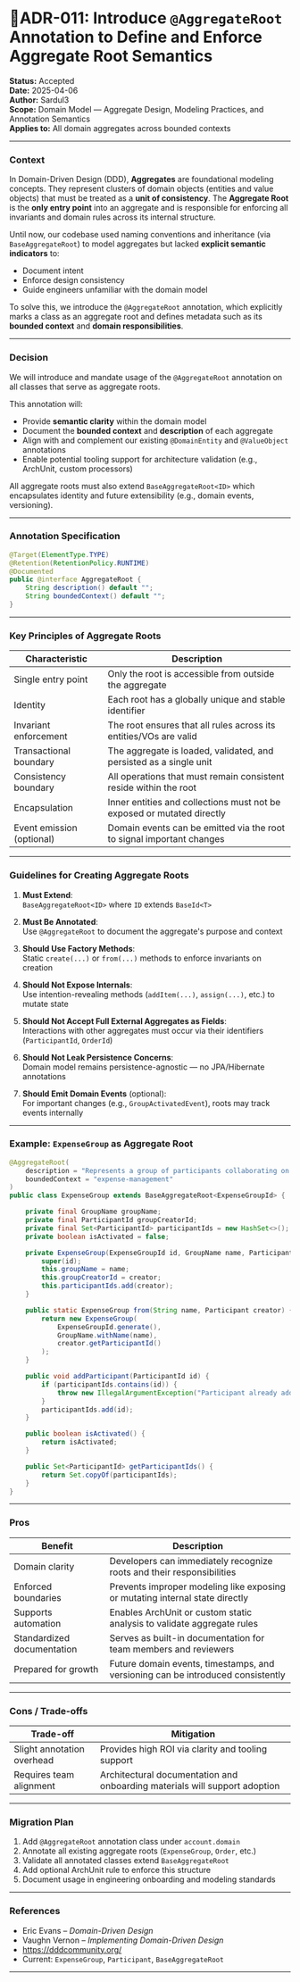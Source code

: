 
# 📁ADR-011: Introduce `@AggregateRoot` Annotation to Define and Enforce Aggregate Root Semantics

**Status:** Accepted  
**Date:** 2025-04-06  
**Author:** Sardul3  
**Scope:** Domain Model — Aggregate Design, Modeling Practices, and Annotation Semantics  
**Applies to:** All domain aggregates across bounded contexts

---

### Context

In Domain-Driven Design (DDD), **Aggregates** are foundational modeling concepts. They represent clusters of domain objects (entities and value objects) that must be treated as a **unit of consistency**. The **Aggregate Root** is the **only entry point** into an aggregate and is responsible for enforcing all invariants and domain rules across its internal structure.

Until now, our codebase used naming conventions and inheritance (via `BaseAggregateRoot`) to model aggregates but lacked **explicit semantic indicators** to:
- Document intent
- Enforce design consistency
- Guide engineers unfamiliar with the domain model

To solve this, we introduce the `@AggregateRoot` annotation, which explicitly marks a class as an aggregate root and defines metadata such as its **bounded context** and **domain responsibilities**.

---

### Decision

We will introduce and mandate usage of the `@AggregateRoot` annotation on all classes that serve as aggregate roots.

This annotation will:
- Provide **semantic clarity** within the domain model
- Document the **bounded context** and **description** of each aggregate
- Align with and complement our existing `@DomainEntity` and `@ValueObject` annotations
- Enable potential tooling support for architecture validation (e.g., ArchUnit, custom processors)

All aggregate roots must also extend `BaseAggregateRoot<ID>` which encapsulates identity and future extensibility (e.g., domain events, versioning).

---

### Annotation Specification

```java
@Target(ElementType.TYPE)
@Retention(RetentionPolicy.RUNTIME)
@Documented
public @interface AggregateRoot {
    String description() default "";
    String boundedContext() default "";
}
```

---

### Key Principles of Aggregate Roots

| Characteristic              | Description |
|----------------------------|-------------|
| Single entry point         | Only the root is accessible from outside the aggregate |
| Identity                   | Each root has a globally unique and stable identifier |
| Invariant enforcement      | The root ensures that all rules across its entities/VOs are valid |
| Transactional boundary     | The aggregate is loaded, validated, and persisted as a single unit |
| Consistency boundary       | All operations that must remain consistent reside within the root |
| Encapsulation              | Inner entities and collections must not be exposed or mutated directly |
| Event emission (optional)  | Domain events can be emitted via the root to signal important changes |

---

### Guidelines for Creating Aggregate Roots

1. **Must Extend**:  
   `BaseAggregateRoot<ID>` where `ID` extends `BaseId<T>`

2. **Must Be Annotated**:  
   Use `@AggregateRoot` to document the aggregate's purpose and context

3. **Should Use Factory Methods**:  
   Static `create(...)` or `from(...)` methods to enforce invariants on creation

4. **Should Not Expose Internals**:  
   Use intention-revealing methods (`addItem(...)`, `assign(...)`, etc.) to mutate state

5. **Should Not Accept Full External Aggregates as Fields**:  
   Interactions with other aggregates must occur via their identifiers (`ParticipantId`, `OrderId`)

6. **Should Not Leak Persistence Concerns**:  
   Domain model remains persistence-agnostic — no JPA/Hibernate annotations

7. **Should Emit Domain Events** (optional):  
   For important changes (e.g., `GroupActivatedEvent`), roots may track events internally

---

### Example: `ExpenseGroup` as Aggregate Root

```java
@AggregateRoot(
    description = "Represents a group of participants collaborating on shared expenses",
    boundedContext = "expense-management"
)
public class ExpenseGroup extends BaseAggregateRoot<ExpenseGroupId> {

    private final GroupName groupName;
    private final ParticipantId groupCreatorId;
    private final Set<ParticipantId> participantIds = new HashSet<>();
    private boolean isActivated = false;

    private ExpenseGroup(ExpenseGroupId id, GroupName name, ParticipantId creator) {
        super(id);
        this.groupName = name;
        this.groupCreatorId = creator;
        this.participantIds.add(creator);
    }

    public static ExpenseGroup from(String name, Participant creator) {
        return new ExpenseGroup(
            ExpenseGroupId.generate(),
            GroupName.withName(name),
            creator.getParticipantId()
        );
    }

    public void addParticipant(ParticipantId id) {
        if (participantIds.contains(id)) {
            throw new IllegalArgumentException("Participant already added");
        }
        participantIds.add(id);
    }

    public boolean isActivated() {
        return isActivated;
    }

    public Set<ParticipantId> getParticipantIds() {
        return Set.copyOf(participantIds);
    }
}
```

---

### Pros

| Benefit                     | Description |
|----------------------------|-------------|
| Domain clarity             | Developers can immediately recognize roots and their responsibilities |
| Enforced boundaries        | Prevents improper modeling like exposing or mutating internal state directly |
| Supports automation        | Enables ArchUnit or custom static analysis to validate aggregate rules |
| Standardized documentation | Serves as built-in documentation for team members and reviewers |
| Prepared for growth        | Future domain events, timestamps, and versioning can be introduced consistently |

---

### Cons / Trade-offs

| Trade-off                   | Mitigation |
|----------------------------|------------|
| Slight annotation overhead | Provides high ROI via clarity and tooling support |
| Requires team alignment    | Architectural documentation and onboarding materials will support adoption |

---

### Migration Plan

1. Add `@AggregateRoot` annotation class under `account.domain`
2. Annotate all existing aggregate roots (`ExpenseGroup`, `Order`, etc.)
3. Validate all annotated classes extend `BaseAggregateRoot`
4. Add optional ArchUnit rule to enforce this structure
5. Document usage in engineering onboarding and modeling standards

---

### References

- Eric Evans – *Domain-Driven Design*
- Vaughn Vernon – *Implementing Domain-Driven Design*
- https://dddcommunity.org/
- Current: `ExpenseGroup`, `Participant`, `BaseAggregateRoot`

---

